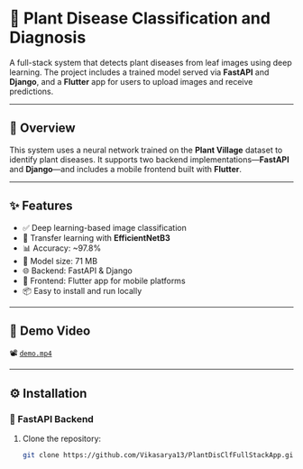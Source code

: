 # 🌿 Plant Disease Classification and Diagnosis

A full-stack system that detects plant diseases from leaf images using deep learning. The project includes a trained model served via **FastAPI** and **Django**, and a **Flutter** app for users to upload images and receive predictions.

---


## 📖 Overview

This system uses a neural network trained on the **Plant Village** dataset to identify plant diseases. It supports two backend implementations—**FastAPI** and **Django**—and includes a mobile frontend built with **Flutter**.

---

## ✨ Features

- ✅ Deep learning-based image classification
- 🧠 Transfer learning with **EfficientNetB3**
- 📊 Accuracy: ~97.8%
- 💾 Model size: 71 MB
- 🌐 Backend: FastAPI & Django
- 📱 Frontend: Flutter app for mobile platforms
- 📦 Easy to install and run locally

---

## 🎥 Demo Video

📽 [`demo.mp4`](./demo.mp4)

---

## ⚙️ Installation

### 🧩 FastAPI Backend

1. Clone the repository:

   ```bash
   git clone https://github.com/Vikasarya13/PlantDisClfFullStackApp.git
